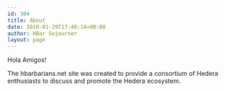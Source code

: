 ```yaml
---
id: 304
title: About
date: 2010-01-29T17:49:14+00:00
author: HBar Sojourner
layout: page
---
```

<div>
<p>Hola Amigos!</p>

<p>The hbarbarians.net site was created to provide a consortium of Hedera enthusiasts to discuss and promote the Hedera ecosystem.
</div>

